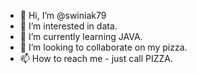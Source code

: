 - 👋 Hi, I’m @swiniak79
- 👀 I’m interested in data.
- 🌱 I’m currently learning JAVA.
- 💞️ I’m looking to collaborate on my pizza.
- 📫 How to reach me - just call PIZZA.

<!---
swiniak79/swiniak79 is a ✨ special ✨ repository because its `README.md` (this file) appears on your GitHub profile.
You can click the Preview link to take a look at your changes.
--->
